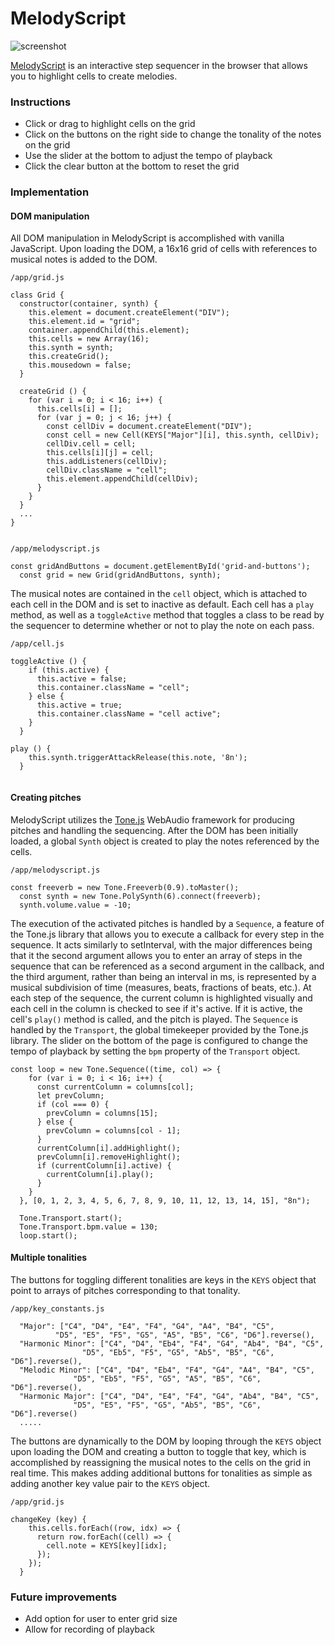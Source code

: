 # MelodyScript

![screenshot](https://github.com/gbhmt/MelodyScript/blob/master/melody-script-readme-screenshot.jpg)

[MelodyScript](http://www.taylor-herron.com/MelodyScript/) is an interactive step sequencer in the browser that allows you to highlight cells to create melodies. 

### Instructions
* Click or drag to highlight cells on the grid
* Click on the buttons on the right side to change the tonality of the notes on the grid
* Use the slider at the bottom to adjust the tempo of playback
* Click the clear button at the bottom to reset the grid

### Implementation

#### DOM manipulation

All DOM manipulation in MelodyScript is accomplished with vanilla JavaScript. Upon loading the DOM, a 16x16 grid of cells with references to musical notes is added to the DOM. 

`/app/grid.js`

```JS
class Grid {
  constructor(container, synth) {
    this.element = document.createElement("DIV");
    this.element.id = "grid";
    container.appendChild(this.element);
    this.cells = new Array(16);
    this.synth = synth;
    this.createGrid();
    this.mousedown = false;
  }

  createGrid () {
    for (var i = 0; i < 16; i++) {
      this.cells[i] = [];
      for (var j = 0; j < 16; j++) {
        const cellDiv = document.createElement("DIV");
        const cell = new Cell(KEYS["Major"][i], this.synth, cellDiv);
        cellDiv.cell = cell;
        this.cells[i][j] = cell;
        this.addListeners(cellDiv);
        cellDiv.className = "cell";
        this.element.appendChild(cellDiv);
      }
    }
  }
  ...
}
  
```
`/app/melodyscript.js`
```JS
const gridAndButtons = document.getElementById('grid-and-buttons');
  const grid = new Grid(gridAndButtons, synth);
```

The musical notes are contained in the `cell` object, which is attached to each cell in the DOM and is set to inactive as default. Each cell has a `play` method, as well as a `toggleActive` method that toggles a class to be read by the sequencer to determine whether or not to play the note on each pass.

`/app/cell.js`

```JS
toggleActive () {
    if (this.active) {
      this.active = false;
      this.container.className = "cell";
    } else {
      this.active = true;
      this.container.className = "cell active";
    }
  }

play () {
    this.synth.triggerAttackRelease(this.note, '8n');
  }
  
```


#### Creating pitches
MelodyScript utilizes the [Tone.js](https://github.com/Tonejs/Tone.js) WebAudio framework for producing pitches and handling the sequencing. After the DOM has been initially loaded, a global `Synth` object is created to play the notes referenced by the cells.

`/app/melodyscript.js`

```JS
const freeverb = new Tone.Freeverb(0.9).toMaster();
  const synth = new Tone.PolySynth(6).connect(freeverb);
  synth.volume.value = -10;
```

The execution of the activated pitches is handled by a `Sequence`, a feature of the Tone.js library that allows you to execute a callback for every step in the sequence. It acts similarly to setInterval, with the major differences being that it the second argument allows you to enter an array of steps in the sequence that can be referenced as a second argument in the callback, and the third argument, rather than being an interval in ms, is represented by a musical subdivision of time (measures, beats, fractions of beats, etc.). At each step of the sequence, the current column is highlighted visually and each cell in the column is checked to see if it's active. If it is active, the cell's `play()` method is called, and the pitch is played. The `Sequence` is handled by the `Transport`, the global timekeeper provided by the Tone.js library. The slider on the bottom of the page is configured to change the tempo of playback by setting the `bpm` property of the `Transport` object.

```JS
const loop = new Tone.Sequence((time, col) => {
    for (var i = 0; i < 16; i++) {
      const currentColumn = columns[col];
      let prevColumn;
      if (col === 0) {
        prevColumn = columns[15];
      } else {
        prevColumn = columns[col - 1];
      }
      currentColumn[i].addHighlight();
      prevColumn[i].removeHighlight();
      if (currentColumn[i].active) {
        currentColumn[i].play();
      }
    }
  }, [0, 1, 2, 3, 4, 5, 6, 7, 8, 9, 10, 11, 12, 13, 14, 15], "8n");
  
  Tone.Transport.start();
  Tone.Transport.bpm.value = 130;
  loop.start();
```
#### Multiple tonalities

The buttons for toggling different tonalities are keys in the `KEYS` object that point to arrays of pitches corresponding to that tonality. 

`/app/key_constants.js`

```JS
  "Major": ["C4", "D4", "E4", "F4", "G4", "A4", "B4", "C5",
          "D5", "E5", "F5", "G5", "A5", "B5", "C6", "D6"].reverse(),
  "Harmonic Minor": ["C4", "D4", "Eb4", "F4", "G4", "Ab4", "B4", "C5",
                "D5", "Eb5", "F5", "G5", "Ab5", "B5", "C6", "D6"].reverse(),
  "Melodic Minor": ["C4", "D4", "Eb4", "F4", "G4", "A4", "B4", "C5",
              "D5", "Eb5", "F5", "G5", "A5", "B5", "C6", "D6"].reverse(),
  "Harmonic Major": ["C4", "D4", "E4", "F4", "G4", "Ab4", "B4", "C5",
              "D5", "E5", "F5", "G5", "Ab5", "B5", "C6", "D6"].reverse()
  .....
```

The buttons are dynamically to the DOM by looping through the `KEYS` object upon loading the DOM and creating a button to toggle that key, which is accomplished by reassigning the musical notes to the cells on the grid in real time. This makes adding additional buttons for tonalities as simple as adding another key value pair to the `KEYS` object.

`/app/grid.js`

```JS
changeKey (key) {
    this.cells.forEach((row, idx) => {
      return row.forEach((cell) => {
        cell.note = KEYS[key][idx];
      });
    });
  }
```

### Future improvements
* Add option for user to enter grid size
* Allow for recording of playback

